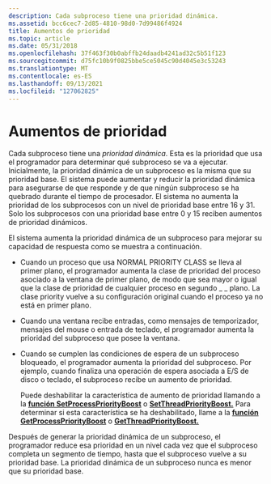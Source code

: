```yaml
---
description: Cada subproceso tiene una prioridad dinámica.
ms.assetid: bcc6cec7-2d85-4810-98d0-7d99486f4924
title: Aumentos de prioridad
ms.topic: article
ms.date: 05/31/2018
ms.openlocfilehash: 37f463f30b0abffb24daadb4241ad32c5b51f123
ms.sourcegitcommit: d75fc10b9f0825bbe5ce5045c90d4045e3c53243
ms.translationtype: MT
ms.contentlocale: es-ES
ms.lasthandoff: 09/13/2021
ms.locfileid: "127062825"
---
```

# <a name="priority-boosts"></a>Aumentos de prioridad

Cada subproceso tiene una *prioridad dinámica*. Esta es la prioridad que usa el programador para determinar qué subproceso se va a ejecutar. Inicialmente, la prioridad dinámica de un subproceso es la misma que su prioridad base. El sistema puede aumentar y reducir la prioridad dinámica para asegurarse de que responde y de que ningún subproceso se ha quebrado durante el tiempo de procesador. El sistema no aumenta la prioridad de los subprocesos con un nivel de prioridad base entre 16 y 31. Solo los subprocesos con una prioridad base entre 0 y 15 reciben aumentos de prioridad dinámicos.

El sistema aumenta la prioridad dinámica de un subproceso para mejorar su capacidad de respuesta como se muestra a continuación.

-   Cuando un proceso que usa NORMAL PRIORITY CLASS se lleva al primer plano, el programador aumenta la clase de prioridad del proceso asociado a la ventana de primer plano, de modo que sea mayor o igual que la clase de prioridad de cualquier proceso en segundo \_ \_ plano. La clase priority vuelve a su configuración original cuando el proceso ya no está en primer plano.
-   Cuando una ventana recibe entradas, como mensajes de temporizador, mensajes del mouse o entrada de teclado, el programador aumenta la prioridad del subproceso que posee la ventana.
-   Cuando se cumplen las condiciones de espera de un subproceso bloqueado, el programador aumenta la prioridad del subproceso. Por ejemplo, cuando finaliza una operación de espera asociada a E/S de disco o teclado, el subproceso recibe un aumento de prioridad.

    Puede deshabilitar la característica de aumento de prioridad llamando a la [**función SetProcessPriorityBoost**](/windows/win32/api/processthreadsapi/nf-processthreadsapi-setprocesspriorityboost) o [**SetThreadPriorityBoost.**](/windows/win32/api/processthreadsapi/nf-processthreadsapi-setthreadpriorityboost) Para determinar si esta característica se ha deshabilitado, llame a la [**función GetProcessPriorityBoost**](/windows/win32/api/processthreadsapi/nf-processthreadsapi-getprocesspriorityboost) o [**GetThreadPriorityBoost.**](/windows/win32/api/processthreadsapi/nf-processthreadsapi-getthreadpriorityboost)

Después de generar la prioridad dinámica de un subproceso, el programador reduce esa prioridad en un nivel cada vez que el subproceso completa un segmento de tiempo, hasta que el subproceso vuelve a su prioridad base. La prioridad dinámica de un subproceso nunca es menor que su prioridad base.

 

 
